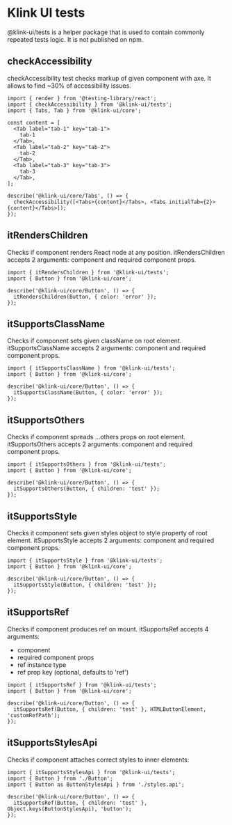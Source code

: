 # Klink UI tests

@klink-ui/tests is a helper package that is used to contain commonly repeated tests logic. It is not published on npm.

## checkAccessibility

checkAccessibility test checks markup of given component with axe. It allows to find ~30% of accessibility issues.

```tsx
import { render } from '@testing-library/react';
import { checkAccessibility } from '@klink-ui/tests';
import { Tabs, Tab } from '@klink-ui/core';

const content = [
  <Tab label="tab-1" key="tab-1">
    tab-1
  </Tab>,
  <Tab label="tab-2" key="tab-2">
    tab-2
  </Tab>,
  <Tab label="tab-3" key="tab-3">
    tab-3
  </Tab>,
];

describe('@klink-ui/core/Tabs', () => {
  checkAccessibility([<Tabs>{content}</Tabs>, <Tabs initialTab={2}>{content}</Tabs>]);
});
```

## itRendersChildren

Checks if component renders React node at any position. itRendersChildren accepts 2 arguments: component and required component props.

```tsx
import { itRendersChildren } from '@klink-ui/tests';
import { Button } from '@klink-ui/core';

describe('@klink-ui/core/Button', () => {
  itRendersChildren(Button, { color: 'error' });
});
```

## itSupportsClassName

Checks if component sets given className on root element. itSupportsClassName accepts 2 arguments: component and required component props.

```tsx
import { itSupportsClassName } from '@klink-ui/tests';
import { Button } from '@klink-ui/core';

describe('@klink-ui/core/Button', () => {
  itSupportsClassName(Button, { color: 'error' });
});
```

## itSupportsOthers

Checks if component spreads ...others props on root element. itSupportsOthers accepts 2 arguments: component and required component props.

```tsx
import { itSupportsOthers } from '@klink-ui/tests';
import { Button } from '@klink-ui/core';

describe('@klink-ui/core/Button', () => {
  itSupportsOthers(Button, { children: 'test' });
});
```

## itSupportsStyle

Checks it component sets given styles object to style property of root element. itSupportsStyle accepts 2 arguments: component and required component props.

```tsx
import { itSupportsStyle } from '@klink-ui/tests';
import { Button } from '@klink-ui/core';

describe('@klink-ui/core/Button', () => {
  itSupportsStyle(Button, { children: 'test' });
});
```

## itSupportsRef

Checks if component produces ref on mount. itSupportsRef accepts 4 arguments:

- component
- required component props
- ref instance type
- ref prop key (optional, defaults to 'ref')

```tsx
import { itSupportsRef } from '@klink-ui/tests';
import { Button } from '@klink-ui/core';

describe('@klink-ui/core/Button', () => {
  itSupportsRef(Button, { children: 'test' }, HTMLButtonElement, 'customRefPath');
});
```

## itSupportsStylesApi

Checks if component attaches correct styles to inner elements:

```tsx
import { itSupportsStylesApi } from '@klink-ui/tests';
import { Button } from './Button';
import { Button as ButtonStylesApi } from './styles.api';

describe('@klink-ui/core/Button', () => {
  itSupportsRef(Button, { children: 'test' }, Object.keys(ButtonStylesApi), 'button');
});
```

